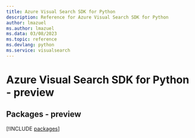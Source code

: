 ```yaml
---
title: Azure Visual Search SDK for Python
description: Reference for Azure Visual Search SDK for Python
author: lmazuel
ms.author: lmazuel
ms.data: 03/08/2023
ms.topic: reference
ms.devlang: python
ms.service: visualsearch
---
```

# Azure Visual Search SDK for Python - preview
## Packages - preview
[!INCLUDE [packages](visual-search-index.md)]